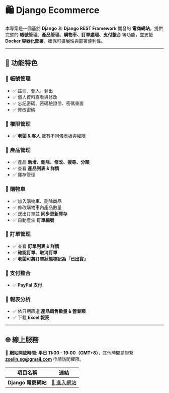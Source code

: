 # 🛍️ Django Ecommerce

本專案是一個基於 **Django** 和 **Django REST Framework** 開發的 **電商網站**，提供完整的 **帳號管理、產品管理、購物車、訂單處理、支付整合** 等功能，並支援 **Docker 容器化部署**，確保可擴展性與部署便利性。

---

## 🎯 功能特色

### 🔹 **帳號管理**
- ✅ 註冊、登入、登出  
- ✅ 個人資料查看與修改  
- ✅ 忘記密碼、密碼驗證信、密碼重置  
- ✅ 修改密碼  

### 🔹 **權限管理**
- ✅ **老闆 & 客人** 擁有不同儀表板與權限  

### 🔹 **產品管理**
- ✅ 產品 **新增、刪除、修改、搜尋、分類**  
- ✅ 查看 **產品列表 & 詳情**  
- ✅ 庫存管理  

### 🔹 **購物車**
- ✅ 加入購物車、刪除商品  
- ✅ 修改購物車內產品數量  
- ✅ 送出訂單並 **同步更新庫存**  
- ✅ 自動產生 **訂單編號**  

### 🔹 **訂單管理**
- ✅ 查看 **訂單列表 & 詳情**  
- ✅ **確認訂單、取消訂單**  
- ✅ **老闆可將訂單狀態標記為「已出貨」**  

### 🔹 **支付整合**
- ✅ **PayPal 支付**  

### 🔹 **報表分析**
- ✅ 依日期篩選 **產品銷售數量 & 營業額**  
- ✅ 下載 **Excel 報表**  

---

## 🌐 線上服務

🔹 **網站開放時間**: **平日 11:00 - 19:00（GMT+8）**，其他時間請聯繫 **zoelin.sg@gmail.com** 申請訪問權限。

| 項目名稱 | 連結 |
|----------|--------------------------------|
| **Django 電商網站** | [🔗 進入網站](https://zoe-ecommerce.sunflowx.com/) |
